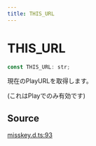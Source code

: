 ```yaml
---
title: THIS_URL
---
```


# THIS_URL

```ts
const THIS_URL: str;
```

現在のPlayURLを取得します。

(これはPlayでのみ有効です)

## Source

[misskey.d.ts:93](https://github.com/slofp/aitslib/blob/c68ee63df45b36b0270b35442b084a226b762eeb/src/misskey.d.ts#L93)
